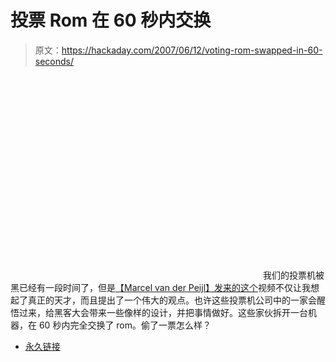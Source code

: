 # 投票 Rom 在 60 秒内交换

> 原文：<https://hackaday.com/2007/06/12/voting-rom-swapped-in-60-seconds/>

<object width="400" height="325"><param value="http://www.youtube.com/v/EowKalRT3lc" name="movie"> <param value="transparent" name="wmode"></object> 
我们的投票机被黑已经有一段时间了，但是[【Marcel van der Peijl】发来的这个](http://www.youtube.com/watch?v=EowKalRT3lc)视频不仅让我想起了真正的天才，而且提出了一个伟大的观点。也许这些投票机公司中的一家会醒悟过来，给黑客大会带来一些像样的设计，并把事情做好。这些家伙拆开一台机器，在 60 秒内完全交换了 rom。偷了一票怎么样？

*   [永久链接](http://www.youtube.com/watch?v=EowKalRT3lc)
